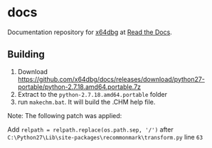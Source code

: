 # docs

Documentation repository for [x64dbg](http://x64dbg.com) at [Read the Docs](https://readthedocs.org/projects/x64dbg).

## Building

1. Download https://github.com/x64dbg/docs/releases/download/python27-portable/python-2.7.18.amd64.portable.7z
2. Extract to the `python-2.7.18.amd64.portable` folder
3. run `makechm.bat`. It will build the .CHM help file.

Note: The following patch was applied:

Add `relpath = relpath.replace(os.path.sep, '/')` after `C:\Python27\Lib\site-packages\recommonmark\transform.py` line `63`